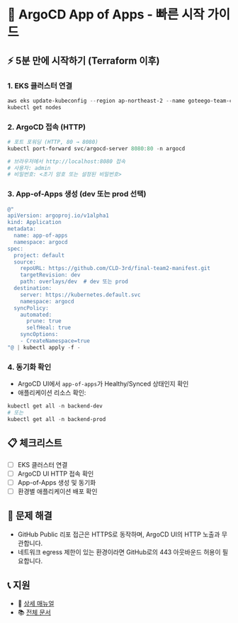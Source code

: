 # 🚀 ArgoCD App of Apps - 빠른 시작 가이드

## ⚡ 5분 만에 시작하기 (Terraform 이후)

### 1. EKS 클러스터 연결
```powershell
aws eks update-kubeconfig --region ap-northeast-2 --name goteego-team-cluster
kubectl get nodes
```

### 2. ArgoCD 접속 (HTTP)
```powershell
# 포트 포워딩 (HTTP, 80 → 8080)
kubectl port-forward svc/argocd-server 8080:80 -n argocd

# 브라우저에서 http://localhost:8080 접속
# 사용자: admin
# 비밀번호: <초기 암호 또는 설정된 비밀번호>
```

### 3. App-of-Apps 생성 (dev 또는 prod 선택)
```powershell
@"
apiVersion: argoproj.io/v1alpha1
kind: Application
metadata:
  name: app-of-apps
  namespace: argocd
spec:
  project: default
  source:
    repoURL: https://github.com/CLD-3rd/final-team2-manifest.git
    targetRevision: dev
    path: overlays/dev  # dev 또는 prod
  destination:
    server: https://kubernetes.default.svc
    namespace: argocd
  syncPolicy:
    automated:
      prune: true
      selfHeal: true
    syncOptions:
    - CreateNamespace=true
"@ | kubectl apply -f -
```

### 4. 동기화 확인
- ArgoCD UI에서 `app-of-apps`가 Healthy/Synced 상태인지 확인
- 애플리케이션 리소스 확인:
```powershell
kubectl get all -n backend-dev
# 또는
kubectl get all -n backend-prod
```

## 📋 체크리스트
- [ ] EKS 클러스터 연결
- [ ] ArgoCD UI HTTP 접속 확인
- [ ] App-of-Apps 생성 및 동기화
- [ ] 환경별 애플리케이션 배포 확인

## 🔧 문제 해결
- GitHub Public 리포 접근은 HTTPS로 동작하며, ArgoCD UI의 HTTP 노출과 무관합니다.
- 네트워크 egress 제한이 있는 환경이라면 GitHub로의 443 아웃바운드 허용이 필요합니다.

## 📞 지원
- 📖 [상세 매뉴얼](MANUAL.md)
- 📚 [전체 문서](README.md) 
